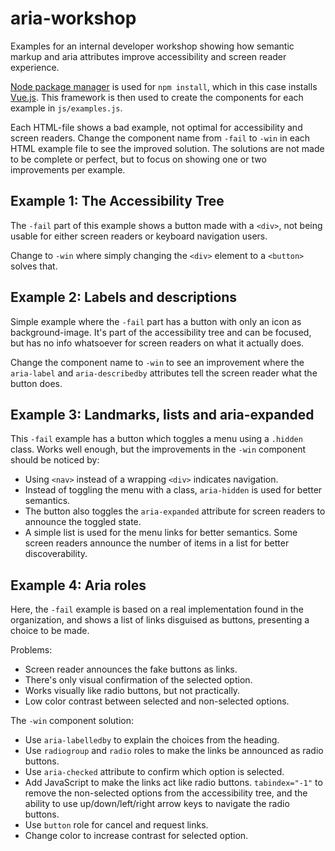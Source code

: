 # aria-workshop

Examples for an internal developer workshop showing how semantic markup and aria attributes improve accessibility and screen reader experience.

[Node package manager](https://www.npmjs.com) is used for `npm install`, which in this case installs [Vue.js](https://github.com/vuejs/vue). This framework is then used to create the components for each example in `js/examples.js`. 

Each HTML-file shows a bad example, not optimal for accessibility and screen readers. Change the component name from `-fail` to `-win` in each HTML example file to see the improved solution. The solutions are not made to be complete or perfect, but to focus on showing one or two improvements per example.

## Example 1: The Accessibility Tree

The `-fail` part of this example shows a button made with a `<div>`, not being usable for either screen readers or keyboard navigation users.

Change to `-win` where simply changing the `<div>` element to a `<button>` solves that.

## Example 2: Labels and descriptions

Simple example where the `-fail` part has a button with only an icon as background-image. It's part of the accessibility tree and can be focused, but has no info whatsoever for screen readers on what it actually does.

Change the component name to `-win` to see an improvement where the `aria-label` and `aria-describedby` attributes tell the screen reader what the button does.

## Example 3: Landmarks, lists and aria-expanded

This `-fail` example has a button which toggles a menu using a `.hidden` class. Works well enough, but the improvements in the `-win` component should be noticed by:

* Using `<nav>` instead of a wrapping `<div>` indicates navigation.
* Instead of toggling the menu with a class, `aria-hidden` is used for better semantics.
* The button also toggles the `aria-expanded` attribute for screen readers to announce the toggled state.
* A simple list is used for the menu links for better semantics. Some screen readers announce the number of items in a list for better discoverability.

## Example 4: Aria roles

Here, the `-fail` example is based on a real implementation found in the organization, and shows a list of links disguised as buttons, presenting a choice to be made.

Problems:
* Screen reader announces the fake buttons as links.
* There's only visual confirmation of the selected option.
* Works visually like radio buttons, but not practically.
* Low color contrast between selected and non-selected options.

The `-win` component solution:
* Use `aria-labelledby` to explain the choices from the heading.
* Use `radiogroup` and `radio` roles to make the links be announced as radio buttons.
* Use `aria-checked` attribute to confirm which option is selected.
* Add JavaScript to make the links act like radio buttons. `tabindex="-1"` to remove the non-selected options from the accessibility tree, and the ability to use up/down/left/right arrow keys to navigate the radio buttons.
* Use `button` role for cancel and request links.
* Change color to increase contrast for selected option.
